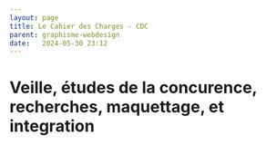 ```yaml
---
layout: page
title: Le Cahier des Charges - CDC
parent: graphisme-webdesign
date:   2024-05-30 23:12
---
```


# Veille, études de la concurence, recherches, maquettage,  et integration

